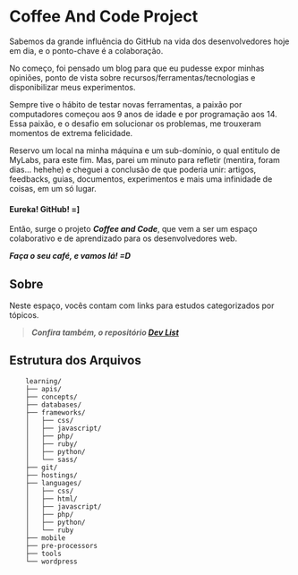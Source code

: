 # Coffee And Code Project #

Sabemos da grande influência do GitHub na vida dos desenvolvedores hoje em dia, e o ponto-chave é a colaboração. 

No começo, foi pensado um blog para que eu pudesse expor minhas opiniões, ponto de vista sobre recursos/ferramentas/tecnologias e disponibilizar meus experimentos. 

Sempre tive o hábito de testar novas ferramentas, a paixão por computadores começou aos 9 anos de idade e por programação aos 14. Essa paixão, e o desafio em solucionar os problemas, me trouxeram momentos de extrema felicidade. 

Reservo um local na minha máquina e um sub-domínio, o qual entitulo de MyLabs, para este fim. Mas, parei um minuto para refletir (mentira, foram dias… hehehe) e cheguei a conclusão de que poderia unir: artigos, feedbacks, guias, documentos, experimentos e mais uma infinidade de coisas, em um só lugar. 

#### Eureka! GitHub! =]

Então, surge o projeto ***Coffee and Code***, que vem a ser um espaço colaborativo e de aprendizado para os desenvolvedores web.

***Faça o seu café, e vamos lá! =D***

## Sobre ##

Neste espaço, vocês contam com links para estudos categorizados por tópicos.

> ***Confira também, o repositório [Dev List](https://github.com/vitorbritto/dev-list)***


## Estrutura dos Arquivos ##

```
	learning/
	├── apis/
	├── concepts/
	├── databases/
	├── frameworks/
	│   ├── css/
	│   ├── javascript/
	│   ├── php/
	│   ├── ruby/
	│   ├── python/
	│   └── sass/
	├── git/
	├── hostings/
	├── languages/
	│   ├── css/
	│   ├── html/
	│   ├── javascript/
	│   ├── php/
	│   ├── python/
	│   └── ruby
	├── mobile
	├── pre-processors
	├── tools
	└── wordpress
```
